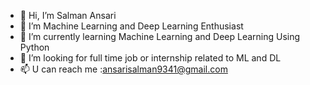 - 👋 Hi, I’m Salman Ansari
- 👀 I’m  Machine Learning and Deep Learning Enthusiast
- 🌱 I’m currently learning Machine Learning and Deep Learning Using Python
- 💞️ I’m looking for full time job or internship related to ML and DL
- 📫 U can reach me :ansarisalman9341@gmail.com 

<!---
Ansari786d/Ansari786d is a ✨ special ✨ repository because its `README.md` (this file) appears on your GitHub profile.
You can click the Preview link to take a look at your changes.
--->
